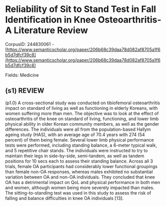 # Reliability of Sit to Stand Test in Fall Identification in Knee Osteoarthritis-A Literature Review

CorpusID: 244830061 - [https://www.semanticscholar.org/paper/206b68c39daa78d082af8705a1f6b5d7dfcf39c8](https://www.semanticscholar.org/paper/206b68c39daa78d082af8705a1f6b5d7dfcf39c8)

Fields: Medicine

## (s1) REVIEW
(p1.0) A cross-sectional study was conducted on tibiofemoral osteoarthritis impact on standard of living as well as functioning in elderly Koreans, with women suffering more than men. The objective was to look at the effect of osteoarthritis of the knee on standard of living, functioning, and lower limb physical ability in older Korean community members, as well as the gender differences. The individuals were all from the population-based Hallym ageing study (HAS), with an average age of 70.4 years with 274 (54 percent) of them being female. Several lower limb physical performance tests were performed, including standing balance, a 6-meter typical walk, and 5 repetitive chair stands. The individuals were instructed to try to maintain their legs in side-by-side, semi-tandem, as well as tandem positions for 10 secs each to assess their standing balance. Across all 3 trials, female OA participants had considerably lower functional groupings than female non-OA responses, whereas males exhibited no substantial variation between OA and non-OA individuals. They concluded that knee OA has a detrimental impact on QoL and physical performance in both men and women, although women being more severely impacted than males. The sitting-to-standing test was used in this study to assess the risk of falling and balance difficulties in knee OA individuals [13].
